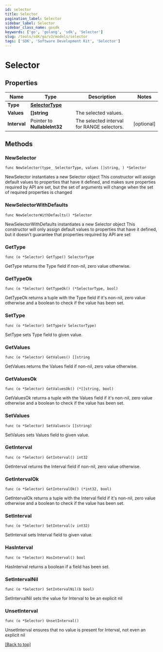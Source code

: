 ```yaml
---
id: selector
title: Selector
pagination_label: Selector
sidebar_label: Selector
sidebar_class_name: gosdk
keywords: ['go', 'golang', 'sdk', 'Selector'] 
slug: /tools/sdk/go/v3/models/selector
tags: ['SDK', 'Software Development Kit', 'Selector']
---
```


# Selector

## Properties

Name | Type | Description | Notes
------------ | ------------- | ------------- | -------------
**Type** |  [**SelectorType**](selector-type) |  | 
**Values** |  **[]string** | The selected values.  | 
**Interval** |  Pointer to **NullableInt32** | The selected interval for RANGE selectors.  | [optional] 

## Methods

### NewSelector

`func NewSelector(type_ SelectorType, values []string, ) *Selector`

NewSelector instantiates a new Selector object
This constructor will assign default values to properties that have it defined,
and makes sure properties required by API are set, but the set of arguments
will change when the set of required properties is changed

### NewSelectorWithDefaults

`func NewSelectorWithDefaults() *Selector`

NewSelectorWithDefaults instantiates a new Selector object
This constructor will only assign default values to properties that have it defined,
but it doesn't guarantee that properties required by API are set

### GetType

`func (o *Selector) GetType() SelectorType`

GetType returns the Type field if non-nil, zero value otherwise.

### GetTypeOk

`func (o *Selector) GetTypeOk() (*SelectorType, bool)`

GetTypeOk returns a tuple with the Type field if it's non-nil, zero value otherwise
and a boolean to check if the value has been set.

### SetType

`func (o *Selector) SetType(v SelectorType)`

SetType sets Type field to given value.


### GetValues

`func (o *Selector) GetValues() []string`

GetValues returns the Values field if non-nil, zero value otherwise.

### GetValuesOk

`func (o *Selector) GetValuesOk() (*[]string, bool)`

GetValuesOk returns a tuple with the Values field if it's non-nil, zero value otherwise
and a boolean to check if the value has been set.

### SetValues

`func (o *Selector) SetValues(v []string)`

SetValues sets Values field to given value.


### GetInterval

`func (o *Selector) GetInterval() int32`

GetInterval returns the Interval field if non-nil, zero value otherwise.

### GetIntervalOk

`func (o *Selector) GetIntervalOk() (*int32, bool)`

GetIntervalOk returns a tuple with the Interval field if it's non-nil, zero value otherwise
and a boolean to check if the value has been set.

### SetInterval

`func (o *Selector) SetInterval(v int32)`

SetInterval sets Interval field to given value.

### HasInterval

`func (o *Selector) HasInterval() bool`

HasInterval returns a boolean if a field has been set.

### SetIntervalNil

`func (o *Selector) SetIntervalNil(b bool)`

 SetIntervalNil sets the value for Interval to be an explicit nil

### UnsetInterval
`func (o *Selector) UnsetInterval()`

UnsetInterval ensures that no value is present for Interval, not even an explicit nil

[[Back to top]](#) 


